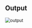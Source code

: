 ## Output

![output](https://user-images.githubusercontent.com/86193685/194296960-e5e3a159-7e35-4873-85bd-03bad8e81be2.jpg)
